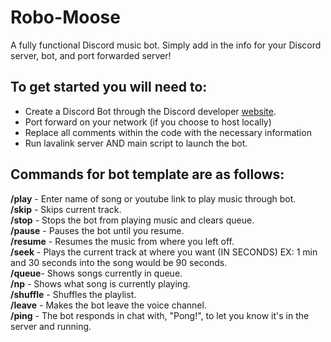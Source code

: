 # Robo-Moose
A fully functional Discord music bot. Simply add in the info for your Discord server, bot, and port forwarded server!

## To get started you will need to:

- Create a Discord Bot through the Discord developer [website](https://discord.com/developers/applications).
- Port forward on your network (if you choose to host locally)
- Replace all comments within the code with the necessary information
- Run lavalink server AND main script to launch the bot.


## Commands for bot template are as follows:

**/play** - Enter name of song or youtube link to play music through bot. <br />
**/skip** - Skips current track. <br />
**/stop** - Stops the bot from playing music and clears queue. <br />
**/pause** - Pauses the bot until you resume. <br />
**/resume** - Resumes the music from where you left off. <br />
**/seek** - Plays the current track at where you want (IN SECONDS)    EX: 1 min and 30 seconds into the song would be 90 seconds. <br />
**/queue**- Shows songs currently in queue. <br />
**/np** - Shows what song is currently playing. <br />
**/shuffle** - Shuffles the playlist. <br />
**/leave** - Makes the bot leave the voice channel. <br />
**/ping** - The bot responds in chat with, "Pong!", to let you know it's in the server and running.  <br />
